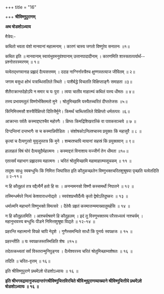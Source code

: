 +++
title = "16"

+++
**श्रीविष्णुपुराणम्**

**अथ षोडशोऽध्याय**

 मैत्रेय:-

कथितो भवता वंशो मानवानां महात्मनाम् । कारणं चास्य जगतो विष्णुरेव सनातनः ॥१॥

 कथित इति ॥ मानवानाम् स्वायंभुवमनुवंश्यानाम् उत्तानपादादीनाम् । कारणमिति शास्त्रतात्पर्यार्थं-- प्रश्नोत्तरस्मरणम् ॥ १॥

यत्वेतद्भगवानाह प्रह्लादं दैत्यसत्तमम् । ददाह नाग्निर्नास्त्रैश्च क्षुण्णस्तत्याज जीवितम् ॥ २॥

जगाम बसुधा क्षोभं यत्राब्धिसलिले स्थिते । पाशैर्बद्धे विचलति विक्षिप्ताङ्गैः समाहता ॥३॥

शैलैराक्रान्तदेहोऽपि न ममार च यः पुरा । त्वया चातीव माहात्म्यं कथितं यस्य धीमतः ॥ ४॥

तस्य प्रभावमतुलं विष्णोर्भक्तिमतो मुने । श्रोतुमिच्छामि यस्यैतच्चरितं दीप्ततेजसः ॥५॥

किंनिमित्तमसौ शस्त्रैर्विक्षिप्तो दितिजैर्मुने। किमर्थं चाब्धिसलिले विक्षिप्तो धर्मतत्परः ॥६॥

आक्रान्तः पर्वतैः कस्माद्दष्टश्चैव महोरगैः । क्षिप्तः किमद्रिशिखरात्किं वा पावकसञ्चये ॥ ७ ॥

दिग्दन्तिनां दन्तभागैः स च कस्मान्निपीडितः । संशोषकोऽनिलश्चास्य प्रयुक्तः किं महासुरै ॥ ८ ॥

कृत्यां च दैत्यगुरवो युयुजुस्तत्र किं मुने । शम्बरश्चापि मायानां सहस्रं किं प्रयुक्तवान् ॥ ९॥

हालाहलं विषं घोरं दैत्यसूदैर्महात्मनः । कस्माद्दत्तं विनाशाय यज्जीर्णं तेन धीमता ॥१०॥

एतत्सर्वं महाभाग प्रह्लादस्य महात्मनः । चरितं श्रोतुमिच्छामि महामाहात्म्यसूचकम् ॥ ११ ॥

 तादृशः साधुः स्वबन्धुभिः किं निमित्त जिघांसित इति कौतुकच्छलेन विष्णुभक्तचरितशुश्रूषया पृच्छति यत्वेतदिति ॥ २-११॥

न हि कौतूहलं तत्र यद्दैत्यैर्नै हतो हि सः । अनन्यमनसो विष्णौ कस्समर्थो निपातने ॥ १२ ॥

तस्मिन्धर्मपरे नित्यं केशवाराधनोद्यते । स्ववंशप्रभवैर्दैत्यैः कृतो द्वेषोऽतिदुष्करः ॥ १३ ॥

धर्मात्मनि महाभागे विष्णुभक्ते विमत्सरे । दैतेयैः प्रहृतं कस्मात्तन्ममाख्यातुमर्हसि ॥ १४ ॥

 न हि कौतूहलमिति । आश्चर्यश्रवणे हि कौतूहलम् । इदं तु विस्णुभक्तस्य परैरवध्यत्वं नाश्चर्यम् । महानुभावस्य बन्धुभिः पीडने निमित्तशुश्रूषा विद्यते ॥ १२-१४ ॥

प्रहरन्ति महात्मानो विपक्षे चापि नेदृशे । गुणैस्समन्विते साधौ किं पुनर्यः स्वपक्षजः ॥ १५ ॥

 प्रहरन्तीति ॥ यः स्वपक्षजस्तस्मिन्निति शेषः ॥१५॥

तदेतत्कथ्यतां सर्वं विस्तरान्मुनिपुङ्गव । दैत्येश्वरस्य चरितं श्रोतुमिच्छाम्यशेषतः ॥ १६ ॥

 तदिति ॥ चरित-वृत्तम् ॥ १६॥

इति श्रीविष्णुपुराणे प्रथमेंऽशे पोडशोऽध्यायः ॥ १६ ॥



**इति श्रीभगवद्रामानुजपदान्तरंगश्रीविष्णुचित्तविरचिते श्रीवि*ष्णु*पुराणव्याख्याने श्रीविष्णुचित्तीये प्रथमेंऽशे षोडशोऽध्यायः ॥ १६ ॥**
